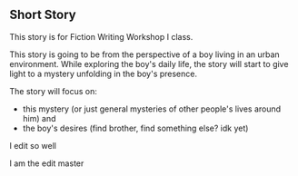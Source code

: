 ## Short Story

This story is for Fiction Writing Workshop I class.

This story is going to be from the perspective of a boy living in an urban environment.  While exploring the boy's daily life, the story will start to give light to a mystery unfolding in the boy's presence.  

The story will focus on:
- this mystery (or just general mysteries of other people's lives around him) and
- the boy's desires (find brother, find something else? idk yet)

I edit so well

I am the edit master
